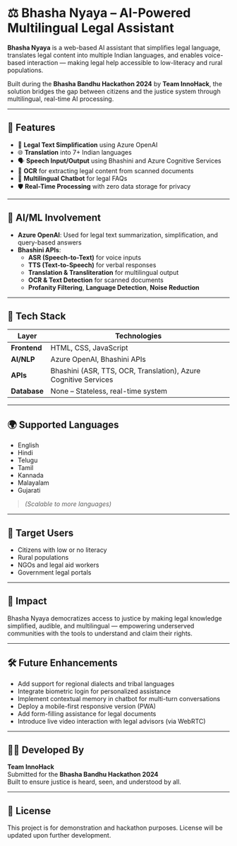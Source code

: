 # ⚖️ Bhasha Nyaya – AI-Powered Multilingual Legal Assistant

**Bhasha Nyaya** is a web-based AI assistant that simplifies legal language, translates legal content into multiple Indian languages, and enables voice-based interaction — making legal help accessible to low-literacy and rural populations.

Built during the **Bhasha Bandhu Hackathon 2024** by **Team InnoHack**, the solution bridges the gap between citizens and the justice system through multilingual, real-time AI processing.

---

## 🚀 Features

- 🔎 **Legal Text Simplification** using Azure OpenAI
- 🌐 **Translation** into 7+ Indian languages
- 🗣️ **Speech Input/Output** using Bhashini and Azure Cognitive Services
- 📄 **OCR** for extracting legal content from scanned documents
- 💬 **Multilingual Chatbot** for legal FAQs
- 🛡️ **Real-Time Processing** with zero data storage for privacy

---

## 🤖 AI/ML Involvement

- **Azure OpenAI**: Used for legal text summarization, simplification, and query-based answers
- **Bhashini APIs**:
  - **ASR (Speech-to-Text)** for voice inputs
  - **TTS (Text-to-Speech)** for verbal responses
  - **Translation & Transliteration** for multilingual output
  - **OCR & Text Detection** for scanned documents
  - **Profanity Filtering**, **Language Detection**, **Noise Reduction**

---

## 🧰 Tech Stack

| Layer        | Technologies |
|--------------|--------------|
| **Frontend** | HTML, CSS, JavaScript |
| **AI/NLP**   | Azure OpenAI, Bhashini APIs |
| **APIs**     | Bhashini (ASR, TTS, OCR, Translation), Azure Cognitive Services |
| **Database** | None – Stateless, real-time system |

---

## 🌍 Supported Languages

- English  
- Hindi  
- Telugu  
- Tamil  
- Kannada  
- Malayalam  
- Gujarati  
> *(Scalable to more languages)*

---

## 👥 Target Users

- Citizens with low or no literacy  
- Rural populations  
- NGOs and legal aid workers  
- Government legal portals

---

## 🎯 Impact

Bhasha Nyaya democratizes access to justice by making legal knowledge simplified, audible, and multilingual — empowering underserved communities with the tools to understand and claim their rights.

---

## 🛠️ Future Enhancements

- Add support for regional dialects and tribal languages  
- Integrate biometric login for personalized assistance  
- Implement contextual memory in chatbot for multi-turn conversations  
- Deploy a mobile-first responsive version (PWA)  
- Add form-filling assistance for legal documents  
- Introduce live video interaction with legal advisors (via WebRTC)

---

## 🧑‍💻 Developed By

**Team InnoHack**  
Submitted for the **Bhasha Bandhu Hackathon 2024**  
Built to ensure justice is heard, seen, and understood by all.

---

## 📜 License

This project is for demonstration and hackathon purposes. License will be updated upon further development.
